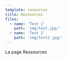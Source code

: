 ```yaml
---
template: resources
title: Ressources
files:
  - name: 'Test 1'
    path: 'img/test.jpg/'
  - name: 'Test 2'
    path: 'img/test2.jpg/'
---
```

La page Ressources
